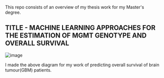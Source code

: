 This repo consists of an overview of my thesis work for my Master's degree.

## TITLE - MACHINE LEARNING APPROACHES FOR THE ESTIMATION OF MGMT GENOTYPE AND OVERALL SURVIVAL

![image](https://github.com/gelsonm/Thesis-Work/assets/37416550/f85f23d0-a9f4-4638-8302-832ef31ae3aa)

I made the above diagram for my work of predicting overall survival of brain tumour(GBM) patients.
